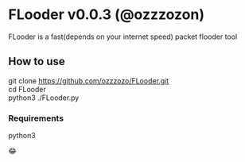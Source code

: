 # FLooder v0.0.3 (@ozzzozon)

FLooder is a fast(depends on your internet speed) packet flooder tool

## How to use
  git clone https://github.com/ozzzozo/FLooder.git <br />
  cd FLooder <br />
  python3 ./FLooder.py <br />

### Requirements
  python3

:joy: <br />
